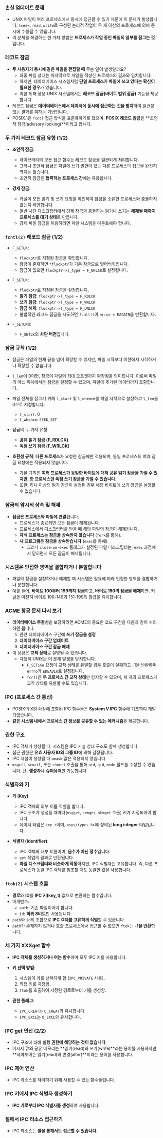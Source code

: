 ### 손실 업데이트 문제

- UNIX 파일이 여러 프로세스에서 동시에 접근될 수 있기 때문에 이 문제가 발생합니다. `lseek`, `read`, `write`로 구성된 논리적 작업이 두 개 이상의 프로세스에 의해 동시에 수행될 수 있습니다.
- 이 문제를 해결하는 한 가지 방법은 **프로세스가 작업 중인 파일의 일부를 잠그는 것**입니다.

### 레코드 잠금

- **두 사용자가 동시에 같은 파일을 편집할 때** 무슨 일이 발생할까요?
  - 최종 파일 상태는 마지막으로 파일을 작성한 프로세스의 결과와 일치합니다.
  - 하지만, 데이터베이스 시스템처럼 **단일 프로세스가 파일에 쓰고 있다는 확신이 필요한 경우**가 있습니다.
  - 이를 위해 상용 UNIX 시스템에서는 **레코드 잠금(바이트 범위 잠금)** 기능을 제공합니다.
- 레코드 잠금은 **데이터베이스에서 데이터에 동시에 접근하는 것을 방지**하여 일관성 없는 결과를 피하는 기법입니다.
- POSIX.1은 `fcntl` 접근 방식을 표준화하기로 했으며, **POSIX 레코드 잠금**은 **조언적 잠금(advisory locking)**이라고 합니다.

### 두 가지 레코드 잠금 유형 (1/2)

- **조언적 잠금**:
  - 라이브러리의 모든 접근 함수는 레코드 잠금을 일관되게 처리합니다.
  - 그러나 조언적 잠금은 파일에 쓰기 권한이 있는 다른 프로세스의 접근을 완전히 막지는 않습니다.
  - 조언적 잠금은 **협력하는 프로세스 간**에는 유용합니다.

- **강제 잠금**:
  - 커널이 모든 읽기 및 쓰기 요청을 확인하여 잠금을 소유한 프로세스와 충돌하지 않는지 확인합니다.
  - 일반 차단 디스크립터에서 강제 잠금과 충돌하는 읽기나 쓰기는 **해제될 때까지 프로세스를 대기 상태**로 만듭니다.
  - 강제 파일 잠금을 허용하려면 파일 시스템을 마운트해야 합니다.

### `fcntl(2)` 레코드 잠금 (1/2)

- `F_GETLK`:
  - `flockptr`로 지정된 잠금을 확인합니다.
  - 잠금이 존재하면 `*flockptr`가 기존 잠금으로 덮어씌워집니다.
  - 잠금이 없으면 `flockptr->l_type = F_UNLCK`로 설정됩니다.

- `F_SETLK`:
  - `flockptr`로 지정된 잠금을 설정합니다.
  - **읽기 잠금**: `flockptr->l_type = F_RDLCK`
  - **쓰기 잠금**: `flockptr->l_type = F_WRLCK`
  - **잠금 해제**: `flockptr->l_type = F_UNLCK`
  - 불법적인 레코드 잠금을 시도하면 `fcntl()`이 `errno = EAGAIN`을 반환합니다.

- `F_SETLKW`:
  - `F_SETLK`의 **차단 버전**입니다.
  
### 잠금 규칙 (1/2)

- 잠금은 파일의 현재 끝을 넘어 확장할 수 있지만, 파일 시작보다 이전에서 시작하거나 확장할 수 없습니다.
- `l_len`이 0이면, 잠금이 파일의 최대 오프셋까지 확장됨을 의미합니다. 이로써 파일의 어느 위치에서든 잠금을 설정할 수 있으며, 파일에 추가된 데이터까지 포함합니다.
- 파일 전체를 잠그기 위해 `l_start` 및 `l_whence`를 파일 시작으로 설정하고 `l_len`을 0으로 지정합니다.
  - `l_start`: 0
  - `l_whence`: `SEEK_SET`
- 잠금의 두 가지 유형:
  - **공유 읽기 잠금 (F_RDLCK)**
  - **독점 쓰기 잠금 (F_WRLCK)**

- **호환성 규칙**: **다른 프로세스**가 요청한 잠금에만 적용되며, 동일 프로세스의 여러 잠금 요청에는 적용되지 않습니다.
  - 기본 규칙은 **여러 프로세스가 동일한 바이트에 대해 공유 읽기 잠금을 가질 수 있지만, 한 프로세스만 독점 쓰기 잠금을 가질 수 있습니다**.
  - 또한, 하나 이상의 읽기 잠금이 설정된 경우 해당 바이트에 쓰기 잠금을 설정할 수 없습니다.

### 잠금의 암시적 상속 및 해제

- **잠금은 프로세스와 파일에 연결**됩니다.
  - 프로세스가 종료되면 모든 잠금이 해제됩니다.
  - 프로세스에서 디스크립터를 닫을 때 해당 파일의 잠금이 해제됩니다.
  - **자식 프로세스는 잠금을 상속받지 않습니다** (`fork`를 통해).
  - **새 프로그램은 잠금을 상속받습니다** (`exec`를 통해).
    - 그러나 `close-on-exec` 플래그가 설정된 파일 디스크립터는, `exec` 과정에서 닫히면서 모든 잠금이 해제됩니다.

### 시스템은 인접한 영역을 결합하거나 분할합니다

- 파일의 잠금을 설정하거나 해제할 때 시스템은 필요에 따라 인접한 영역을 결합하거나 분할합니다.
- 예를 들어, **바이트 100부터 199까지 잠금**하고, **바이트 150의 잠금을 해제**하면, 커널은 여전히 바이트 100-149와 151-199의 잠금을 유지합니다.

### ACME 항공 문제 다시 보기

- **데이터베이스 무결성**을 보장하려면 ACME의 중요한 코드 구간을 다음과 같이 처리하면 됩니다.
  1. 관련 데이터베이스 구간에 **쓰기 잠금을 설정**
  2. **데이터베이스 구간 업데이트**
  3. **데이터베이스 구간 잠금 해제**
- 이 상황은 **교착 상태**로 설명될 수 있습니다.
  - 다행히 UNIX는 이 문제 발생을 방지합니다.
    - `F_SETLKW` 요청이 교착 상태를 유발할 경우 호출이 실패하고 -1을 반환하며 `errno`가 `EDEADLK`로 설정됩니다.
    - `fcntl`은 **두 프로세스 간 교착 상태**만 감지할 수 있으며, 세 개의 프로세스가 교착 상태를 유발할 수도 있습니다.
### IPC (프로세스 간 통신)

- POSIX의 XSI 확장에 포함된 IPC 함수들은 **System V IPC** 함수에 기초하여 개발되었습니다.
- **같은 시스템 내에서 프로세스 간 정보를 공유할 수 있는 메커니즘**을 제공합니다.

### 권한 구조

- IPC 객체가 생성될 때, 시스템은 IPC 시설 상태 구조도 함께 생성합니다.
- 접근 권한은 **유효 사용자 ID와 그룹 ID**에 의해 결정됩니다.
- IPC 시설이 생성될 때 `umask` 값은 적용되지 않습니다.
- `msgctl`, `semctl`, 또는 `shmctl` 호출을 통해 `uid`, `gid`, `mode` 필드를 수정할 수 있습니다. 단, **생성자**나 **슈퍼유저**만 가능합니다.

### 식별자와 키

- **키 (Key)**:
  - IPC 객체의 외부 이름 역할을 합니다.
  - IPC 구조가 생성될 때마다(`msgget`, `semget`, `shmget` 호출) 키가 지정되어야 합니다.
  - 데이터 타입은 `key_t`이며, `<sys/types.h>`에 정의된 **long integer** 타입입니다.

- **식별자 (Identifier)**:
  - IPC 객체의 내부 이름이며, **음수가 아닌 정수**입니다.
  - `get` 작업의 결과로 반환됩니다.
  - **파일 디스크립터와 비슷하게 작동**하지만, IPC 식별자는 고유합니다. 즉, 다른 프로세스가 동일 IPC 객체를 참조할 때도 동일한 값을 사용합니다.

### `ftok(2)` 시스템 호출

- **경로**와 **ID**를 **IPC 키(key_t)** 값으로 변환하는 함수입니다.
- 매개변수:
  - `path`: 기존 파일이어야 합니다.
  - `id`: **하위 8비트**만 사용됩니다.
- `path`와 `id`의 조합으로 **IPC 객체를 고유하게 식별**할 수 있습니다.
- `path`가 존재하지 않거나 호출 프로세스에서 접근할 수 없으면 `ftok`는 **-1을 반환**합니다.

### 세 가지 XXXget 함수

- **IPC 객체를 생성하거나 여는 함수**이며 모두 IPC 키를 사용합니다.

- **키 선택 방법**:
  1. 시스템이 키를 선택하게 함 (`IPC_PRIVATE` 사용).
  2. 직접 키를 지정함.
  3. `ftok`를 호출하여 지정된 경로로부터 키를 생성함.

- **권한 플래그**:
  - `IPC_CREAT`는 `O_CREAT`와 유사합니다.
  - `IPC_EXCL`는 `O_EXCL`와 유사합니다.

### IPC get 연산 (2/2)

- IPC 구조에 대해 **실행 권한에 해당하는 것이 없습니다**.
- 메시지 큐와 공유 메모리는 **읽기(read)와 쓰기(write)**라는 용어를 사용하지만, **세마포어는 읽기(read)와 변경(alter)**이라는 용어를 사용합니다.

### IPC 제어 연산

- IPC 리소스를 처리하기 위해 사용할 수 있는 함수들입니다.

### IPC 키에서 IPC 식별자 생성하기

- **IPC 키로부터 IPC 식별자를 생성**하여 사용합니다.

### 셸에서 IPC 리소스 접근하기

- IPC 리소스는 **셸을 통해서도 접근할 수 있습니다**.